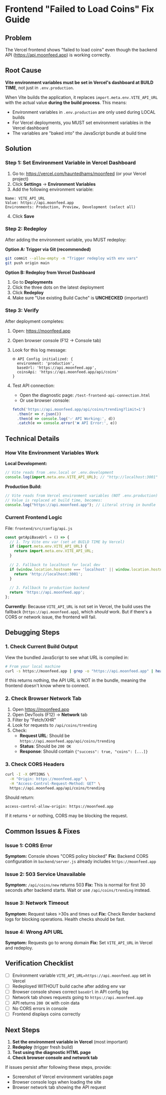 # Frontend "Failed to Load Coins" Fix Guide

## Problem
The Vercel frontend shows "failed to load coins" even though the backend API (https://api.moonfeed.app) is working correctly.

## Root Cause
**Vite environment variables must be set in Vercel's dashboard at BUILD TIME**, not just in `.env.production`.

When Vite builds the application, it replaces `import.meta.env.VITE_API_URL` with the actual value **during the build process**. This means:
- Environment variables in `.env.production` are only used during LOCAL builds
- For Vercel deployments, you MUST set environment variables in the Vercel dashboard
- The variables are "baked into" the JavaScript bundle at build time

## Solution

### Step 1: Set Environment Variable in Vercel Dashboard

1. Go to: https://vercel.com/hauntedhams/moonfeed (or your Vercel project)
2. Click **Settings** → **Environment Variables**
3. Add the following environment variable:

```
Name: VITE_API_URL
Value: https://api.moonfeed.app
Environments: Production, Preview, Development (select all)
```

4. Click **Save**

### Step 2: Redeploy

After adding the environment variable, you MUST redeploy:

**Option A: Trigger via Git (recommended)**
```bash
git commit --allow-empty -m "Trigger redeploy with env vars"
git push origin main
```

**Option B: Redeploy from Vercel Dashboard**
1. Go to **Deployments**
2. Click the three dots on the latest deployment
3. Click **Redeploy**
4. Make sure "Use existing Build Cache" is **UNCHECKED** (important!)

### Step 3: Verify

After deployment completes:

1. Open: https://moonfeed.app
2. Open browser console (F12 → Console tab)
3. Look for this log message:
   ```
   🌐 API Config initialized: {
     environment: 'production',
     baseUrl: 'https://api.moonfeed.app',
     coinsApi: 'https://api.moonfeed.app/api/coins'
   }
   ```

4. Test API connection:
   - Open the diagnostic page: `/test-frontend-api-connection.html`
   - Or use browser console:
   ```javascript
   fetch('https://api.moonfeed.app/api/coins/trending?limit=1')
     .then(r => r.json())
     .then(d => console.log('✅ API Working:', d))
     .catch(e => console.error('❌ API Error:', e))
   ```

## Technical Details

### How Vite Environment Variables Work

**Local Development:**
```javascript
// Vite reads from .env.local or .env.development
console.log(import.meta.env.VITE_API_URL); // "http://localhost:3001"
```

**Production Build:**
```javascript
// Vite reads from Vercel environment variables (NOT .env.production)
// Value is replaced at build time, becomes:
console.log("https://api.moonfeed.app"); // Literal string in bundle
```

### Current Frontend Logic

File: `frontend/src/config/api.js`
```javascript
const getApiBaseUrl = () => {
  // 1. Try Vite env var (set at BUILD TIME by Vercel)
  if (import.meta.env.VITE_API_URL) {
    return import.meta.env.VITE_API_URL;
  }
  
  // 2. Fallback to localhost for local dev
  if (window.location.hostname === 'localhost' || window.location.hostname === '127.0.0.1') {
    return 'http://localhost:3001';
  }
  
  // 3. Fallback to production backend
  return 'https://api.moonfeed.app';
};
```

**Currently:** Because `VITE_API_URL` is not set in Vercel, the build uses the fallback (`https://api.moonfeed.app`), which *should* work. But if there's a CORS or network issue, the frontend will fail.

## Debugging Steps

### 1. Check Current Build Output

View the bundled JavaScript to see what URL is compiled in:

```bash
# From your local machine
curl -s https://moonfeed.app | grep -o "https://api.moonfeed.app" | head -1
```

If this returns nothing, the API URL is NOT in the bundle, meaning the frontend doesn't know where to connect.

### 2. Check Browser Network Tab

1. Open https://moonfeed.app
2. Open DevTools (F12) → **Network** tab
3. Filter by "Fetch/XHR"
4. Look for requests to `/api/coins/trending`
5. Check:
   - **Request URL**: Should be `https://api.moonfeed.app/api/coins/trending`
   - **Status**: Should be `200 OK`
   - **Response**: Should contain `{"success": true, "coins": [...]}`

### 3. Check CORS Headers

```bash
curl -I -X OPTIONS \
  -H "Origin: https://moonfeed.app" \
  -H "Access-Control-Request-Method: GET" \
  https://api.moonfeed.app/api/coins/trending
```

Should return:
```
access-control-allow-origin: https://moonfeed.app
```

If it returns `*` or nothing, CORS may be blocking the request.

## Common Issues & Fixes

### Issue 1: CORS Error
**Symptom:** Console shows "CORS policy blocked"
**Fix:** Backend CORS configuration in `backend/server.js` already includes `https://moonfeed.app`

### Issue 2: 503 Service Unavailable
**Symptom:** `/api/coins/new` returns 503
**Fix:** This is normal for first 30 seconds after backend starts. Wait or use `/api/coins/trending` instead.

### Issue 3: Network Timeout
**Symptom:** Request takes >30s and times out
**Fix:** Check Render backend logs for blocking operations. Health checks should be fast.

### Issue 4: Wrong API URL
**Symptom:** Requests go to wrong domain
**Fix:** Set `VITE_API_URL` in Vercel and redeploy.

## Verification Checklist

- [ ] Environment variable `VITE_API_URL=https://api.moonfeed.app` set in Vercel
- [ ] Redeployed WITHOUT build cache after adding env var
- [ ] Browser console shows correct `baseUrl` in API config log
- [ ] Network tab shows requests going to `https://api.moonfeed.app`
- [ ] API returns `200 OK` with coin data
- [ ] No CORS errors in console
- [ ] Frontend displays coins correctly

## Next Steps

1. **Set the environment variable in Vercel** (most important)
2. **Redeploy** (trigger fresh build)
3. **Test using the diagnostic HTML page**
4. **Check browser console and network tab**

If issues persist after following these steps, provide:
- Screenshot of Vercel environment variables page
- Browser console logs when loading the site
- Browser network tab showing the API request
